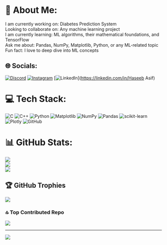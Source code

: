 # 💫 About Me:
I am currently working on: Diabetes Prediction System<br>Looking to collaborate on: Any machine learning project<br>I am currently learning: ML algorithms, their mathematical foundations, and TensorFlow<br>Ask me about: Pandas, NumPy, Matplotlib, Python, or any ML-related topic<br>Fun fact: I love to deep dive into ML concepts


## 🌐 Socials:
[![Discord](https://img.shields.io/badge/Discord-%237289DA.svg?logo=discord&logoColor=white)](https://discord.gg/https://discord.gg/j88G4scm) [![Instagram](https://img.shields.io/badge/Instagram-%23E4405F.svg?logo=Instagram&logoColor=white)](https://instagram.com/haseebb_asif) [![LinkedIn](https://img.shields.io/badge/LinkedIn-%230077B5.svg?logo=linkedin&logoColor=white)](https://linkedin.com/in/Haseeb Asif) 

# 💻 Tech Stack:
![C](https://img.shields.io/badge/c-%2300599C.svg?style=for-the-badge&logo=c&logoColor=white) ![C++](https://img.shields.io/badge/c++-%2300599C.svg?style=for-the-badge&logo=c%2B%2B&logoColor=white) ![Python](https://img.shields.io/badge/python-3670A0?style=for-the-badge&logo=python&logoColor=ffdd54) ![Matplotlib](https://img.shields.io/badge/Matplotlib-%23ffffff.svg?style=for-the-badge&logo=Matplotlib&logoColor=black) ![NumPy](https://img.shields.io/badge/numpy-%23013243.svg?style=for-the-badge&logo=numpy&logoColor=white) ![Pandas](https://img.shields.io/badge/pandas-%23150458.svg?style=for-the-badge&logo=pandas&logoColor=white) ![scikit-learn](https://img.shields.io/badge/scikit--learn-%23F7931E.svg?style=for-the-badge&logo=scikit-learn&logoColor=white) ![Plotly](https://img.shields.io/badge/Plotly-%233F4F75.svg?style=for-the-badge&logo=plotly&logoColor=white) ![GitHub](https://img.shields.io/badge/github-%23121011.svg?style=for-the-badge&logo=github&logoColor=white)
# 📊 GitHub Stats:
![](https://github-readme-stats.vercel.app/api?username=HaseebAsif7&theme=vision-friendly-dark&hide_border=false&include_all_commits=true&count_private=false)<br/>
![](https://github-readme-streak-stats.herokuapp.com/?user=HaseebAsif7&theme=vision-friendly-dark&hide_border=false)<br/>
![](https://github-readme-stats.vercel.app/api/top-langs/?username=HaseebAsif7&theme=vision-friendly-dark&hide_border=false&include_all_commits=true&count_private=false&layout=compact)

## 🏆 GitHub Trophies
![](https://github-profile-trophy.vercel.app/?username=HaseebAsif7&theme=vision-friendly-dark&no-frame=false&no-bg=true&margin-w=4)


### 🔝 Top Contributed Repo
![](https://github-contributor-stats.vercel.app/api?username=HaseebAsif7&limit=5&theme=dark&combine_all_yearly_contributions=true)

---
[![](https://visitcount.itsvg.in/api?id=HaseebAsif7&icon=9&color=12)](https://visitcount.itsvg.in)

<!-- Proudly created with GPRM ( https://gprm.itsvg.in ) -->
